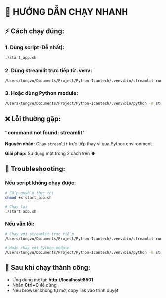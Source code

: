 # 🎤 HƯỚNG DẪN CHẠY NHANH

## ⚡ Cách chạy đúng:

### 1. Dùng script (Dễ nhất):
```bash
./start_app.sh
```

### 2. Dùng streamlit trực tiếp từ .venv:
```bash
/Users/tungvu/Documents/Project/Python-Icantech/.venv/bin/streamlit run streamlit_app_fixed.py
```

### 3. Hoặc dùng Python module:
```bash
/Users/tungvu/Documents/Project/Python-Icantech/.venv/bin/python -m streamlit run streamlit_app_fixed.py
```

## ❌ Lỗi thường gặp:

### "command not found: streamlit"
**Nguyên nhân:** Chạy `streamlit` trực tiếp thay vì qua Python environment

**Giải pháp:** Sử dụng một trong 2 cách trên ⬆️

## 🔧 Troubleshooting:

### Nếu script không chạy được:
```bash
# Cấp quyền thực thi
chmod +x start_app.sh

# Chạy lại
./start_app.sh
```

### Nếu vẫn lỗi:
```bash
# Chạy với streamlit trực tiếp
/Users/tungvu/Documents/Project/Python-Icantech/.venv/bin/streamlit run streamlit_app_fixed.py

# Hoặc chạy với Python module
/Users/tungvu/Documents/Project/Python-Icantech/.venv/bin/python -m streamlit run streamlit_app_fixed.py
```

## 📱 Sau khi chạy thành công:
- Ứng dụng mở tại: **http://localhost:8501**
- Nhấn **Ctrl+C** để dừng
- Nếu browser không tự mở, copy link vào trình duyệt
